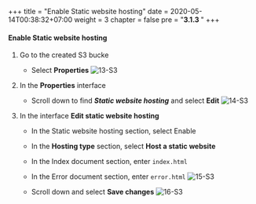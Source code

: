 +++
title = "Enable Static website hosting"
date = 2020-05-14T00:38:32+07:00
weight = 3
chapter = false
pre = "<b>3.1.3 </b>"
+++

#### Enable Static website hosting

1. Go to the created S3 bucke

   - Select **Properties**
     ![13-S3](/images/3/3-s3-13.png?width=90pc)

2. In the **Properties** interface

   - Scroll down to find **_Static website hosting_** and select **Edit**
     ![14-S3](/images/3/3-s3-14.png?width=90pc)

3. In the interface **Edit static website hosting**

   - In the Static website hosting section, select Enable
   - In the **Hosting type** section, select **Host a static website**
   - In the Index document section, enter `index.html`
   - In the Error document section, enter `error.html`
     ![15-S3](/images/3/3-s3-15.png?width=90pc)

   - Scroll down and select **Save changes**
     ![16-S3](/images/3/3-s3-16.png?width=90pc)

